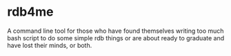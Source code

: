 # rdb4me

A command line tool for those who have found themselves writing too much bash script to do some simple rdb things or are about ready to graduate and have lost their minds, or both.
